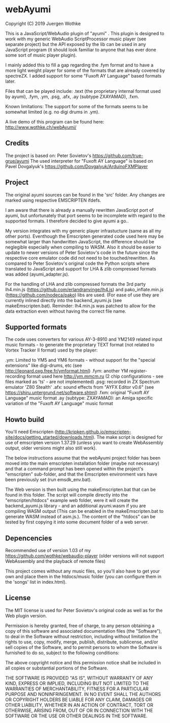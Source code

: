 # webAyumi

Copyright (C) 2019 Juergen Wothke

This is a JavaScript/WebAudio plugin of "ayumi" . This plugin is designed to work with my generic WebAudio 
ScriptProcessor music player (see separate project) but the API exposed by the lib can be used in any 
JavaScript program (it should look familiar to anyone that has ever done some sort of music player plugin). 

I mainly added this to fill a gap regarding the .fym format and to have a more light weight player for
some of the formats that are already covered by spectreZX. I added support for some "Fuxoft AY Language"
based formats later.

Files that can be played include: .text (the proprietary internal format used by ayumi), .fym, .ym, 
.psg, .afx, .ay (subtype ZXAYAMAD), .fxm. 


Known limitations: The support for some of the formats seems to be somewhat limited (e.g. no digi drums
in .ym).

A live demo of this program can be found here: http://www.wothke.ch/webAyumi/


## Credits

The project is based on: Peter Sovietov's https://github.com/true-grue/ayumi
The used interpreter for "Fuxoft AY Language" is based on Pavel Dovgalyuk's https://github.com/Dovgalyuk/ArduinoFXMPlayer

## Project

The original ayumi sources can be found in the 'src' folder. Any changes are marked using respective
EMSCRIPTEN ifdefs. 

I am aware that there is already a manually rewritten JavaScript port of ayumi, but unfortunately that 
port seems to be incomplete with regard to the supported formats. I therefore decided to give ayumi a go..
   
My version integrates with my generic player infrastucture (same as all my other ports). Eventhough 
the Emscripten generated code used here may be somewhat larger than handwritten JavaScript, the 
difference should be neglegible especially when compiling to WASM. Also it should be easier to update 
to newer versions of Peter Sovietov's code in the future since the respective core emulator code did not 
need to be touched/rewritten. As compared to Peter Sovietov's original code the Python scripts where translated 
to JavaScript and support for LHA & zlib compressed formats was added (ayumi_adapter.js).

For the handling of LHA and zlib compressed formats the 3rd party 
lh4.min.js (https://github.com/erlandranvinge/lh4.js) and pako_inflate.min.js (https://github.com/nodeca/pako) libs 
are used. (For ease of use they are currently inlined directly into the backend_ayumi.js  (see makeEmscripten.bat). 
Reminder: lh4.min.js was patched to allow for the data extraction even without having the correct file name. 

## Supported formats

The code uses converters for various AY-3-8910 and YM2149 related input music formats - to generate the proprietary 
TEXT format (not related to Vortex Tracker II format) used by the player:

.ym: Limited to YM5 and YM6 formats - without support for the "special extensions" like digi-drums, etc (see http://leonard.oxg.free.fr/ymformat.html)
.fym: another YM register-recording format used here http://ym.mmcm.ru (2 chip configurations - see files marked as 'ts' - are not implemented)
.psg: recorded in ZX Spectrum emulator 'Z80 Stealth' 
.afx: sound effects from "AYFX Editor v0.6" (see https://shiru.untergrund.net/software.shtml)
.fxm: original "Fuxoft AY Language" music format
.ay (subtype: ZXAYAMAD): an Amiga specific variation of the "Fuxoft AY Language" music format


## Howto build

You'll need Emscripten (http://kripken.github.io/emscripten-site/docs/getting_started/downloads.html). The make script 
is designed for use of emscripten version 1.37.29 (unless you want to create WebAssembly output, older versions might 
also still work).

The below instructions assume that the webAyumi project folder has been moved into the main emscripten 
installation folder (maybe not necessary) and that a command prompt has been opened within the 
project's "emscripten" sub-folder, and that the Emscripten environment vars have been previously 
set (run emsdk_env.bat).

The Web version is then built using the makeEmscripten.bat that can be found in this folder. The 
script will compile directly into the "emscripten/htdocs" example web folder, were it will create 
the backend_ayumi.js library - and an additional ayumi.wasm if you are compiling WASM output (This can be enabled in the 
makeEmscripten.bat to generate WASM instead of asm.js.). 
The content of the "htdocs" can be tested by first copying it into some 
document folder of a web server. 


## Depencencies

Recommended use of version 1.03 of my https://github.com/wothke/webaudio-player (older versions will not
support WebAssembly and the playback of remote files)

This project comes without any music files, so you'll also have to get your own and place them
in the htdocs/music folder (you can configure them in the 'songs' list in index.html).


## License

The MIT license is used for Peter Sovietov's original code as well as for the 
Web plugin version.

Permission is hereby granted, free of charge, to any person obtaining a copy
of this software and associated documentation files (the "Software"), to deal
in the Software without restriction, including without limitation the rights
to use, copy, modify, merge, publish, distribute, sublicense, and/or sell
copies of the Software, and to permit persons to whom the Software is
furnished to do so, subject to the following conditions:

The above copyright notice and this permission notice shall be included in
all copies or substantial portions of the Software.

THE SOFTWARE IS PROVIDED "AS IS", WITHOUT WARRANTY OF ANY KIND, EXPRESS OR
IMPLIED, INCLUDING BUT NOT LIMITED TO THE WARRANTIES OF MERCHANTABILITY,
FITNESS FOR A PARTICULAR PURPOSE AND NONINFRINGEMENT. IN NO EVENT SHALL THE
AUTHORS OR COPYRIGHT HOLDERS BE LIABLE FOR ANY CLAIM, DAMAGES OR OTHER
LIABILITY, WHETHER IN AN ACTION OF CONTRACT, TORT OR OTHERWISE, ARISING FROM,
OUT OF OR IN CONNECTION WITH THE SOFTWARE OR THE USE OR OTHER DEALINGS IN
THE SOFTWARE.